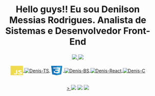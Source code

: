 <h1 align="center" style.color="brown"> Hello guys!! Eu sou Denilson Messias Rodrigues. Analista de Sistemas e Desenvolvedor Front-End </h1>
  
###

<div align="center">
  <a href="https://github.com/DenilsonMRodrigues">
<img height="160em" src="https://github-readme-stats.vercel.app/api?username=DenilsonMRodrigues&show_icons=true&theme=midnight-purple&include_all_commits=true&count_private=true"/>

<img height="160em" src="https://github-readme-stats.vercel.app/api/top-langs/?username=DenilsonMRodrigues&layout=compact&langs_count=7&theme=midnight-purple"/>
</div>
  
  <div align="center" style="display: inline_block"><br>
<img align="center" alt="Denis-Js" height="30" width="40" src="https://raw.githubusercontent.com/devicons/devicon/master/icons/javascript/javascript-plain.svg">
         <img align="center" alt="Denis-TS" height="30" width="40" src="https://cdn.jsdelivr.net/gh/devicons/devicon/icons/typescript/typescript-original.svg"/>
  <img align="center" alt="Denis-CSS" height="30" width="40" src="https://raw.githubusercontent.com/devicons/devicon/master/icons/css3/css3-original.svg">
  <img align="center" alt="Denis-BS" height="30" width="40" src="https://cdn.jsdelivr.net/gh/devicons/devicon/icons/bootstrap/bootstrap-plain-wordmark.svg">
  <img align="center" alt="Denis-React" height="30" width="40" src="https://cdn.jsdelivr.net/gh/devicons/devicon/icons/react/react-original-wordmark.svg"/>
     <img align="center" alt="Denis-C" height="30" width="40" src="(https://cdn.jsdelivr.net/gh/devicons/devicon@latest/devicon.min.css)" />

</div>

  ##
  
  <div align="center" style="display: inline_block">>
   <a href="https://www.linkedin.com/in/denilson-messias-rodrigues" target="_blank"><img src="https://img.shields.io/badge/LinkedIn-0077B5?style=for-the-badge&logo=linkedin&logoColor=white"></a>
   <a href = "mailto:denilsonm95rodrig@gmail.com" target="_blank"><img src="https://img.shields.io/badge/Gmail-D14836?style=for-the-badge&logo=gmail&logoColor= branco"></a>
<a href="https://www.instagram.com/denilson_9506/" target="_blank"><img src="https://img.shields.io/badge/Instagram-E4405F?style=for-the-badge&logo=instagram&logoColor=white"></a>
</div>
